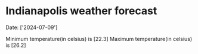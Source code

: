 # Indianapolis weather forecast 
Date: ['2024-07-09'] 

Minimum temperature(in celsius) is [22.3] 
Maximum temperature(in celsius) is [26.2]